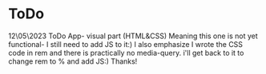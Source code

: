 # ToDo
12\05\2023
ToDo App- visual part (HTML&amp;CSS)
Meaning this one is not yet functional- I still need to add JS to it:)
I also emphasize I wrote the CSS code in rem and there is practically no media-query. i'll get back to it to change rem to % and add JS:) 
Thanks!
